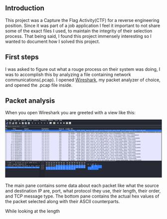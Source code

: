 ## Introduction
This project was a Capture the Flag Activity(CTF) for a reverse engineering position. Since it was part of a job application I feel it important to not share some of the exact files I used, to maintain the integrity of their selection process. That being said, I found this project immensely interesting so I wanted to document how I solved this project. 

## First steps
I was asked to figure out what a rouge process on their system was doing, I was to accomplish this by analyzing a file containing network communications(.pcap).
I opened [Wireshark](https://www.wireshark.org/), my packet analyzer of choice, and opened the .pcap file inside. 

## Packet analysis
When you open Wireshark you are greeted with a view like this: 

![pcap Screenshot](./pcapScreenshot.png)

The main pane contains some data about each packet like what the source and destination IP are, port, what protocol they use, their length, their order, and TCP message type. 
The bottom pane contains the actual hex values of the packet selected along with their ASCII counterparts. 

While looking at the length 
